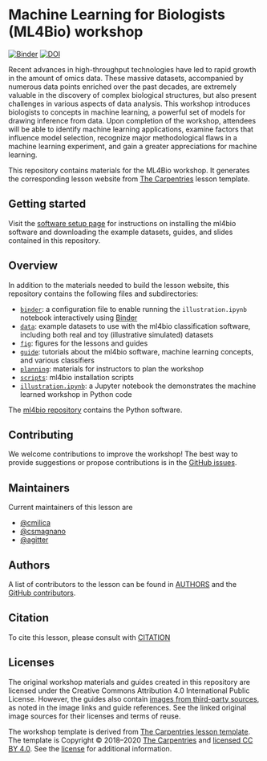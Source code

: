 # Machine Learning for Biologists (ML4Bio) workshop
[![Binder](http://mybinder.org/badge_logo.svg)](https://mybinder.org/v2/gh/carpentries-incubator/ml4bio-workshop/gh-pages?urlpath=tree/illustration.ipynb)
[![DOI](https://zenodo.org/badge/DOI/10.5281/zenodo.6478122.svg)](https://doi.org/10.5281/zenodo.6478122)

Recent advances in high-throughput technologies have led to rapid growth in the amount of omics data.
These massive datasets, accompanied by numerous data points enriched over the past decades, are extremely valuable in the discovery of complex biological structures, but also present challenges in various aspects of data analysis.
This workshop introduces biologists to concepts in machine learning, a powerful set of models for drawing inference from data.
Upon completion of the workshop, attendees will be able to identify machine learning applications, examine factors that influence model selection, recognize major methodological flaws in a machine learning experiment, and gain a greater appreciations for machine learning.

This repository contains materials for the ML4Bio workshop.
It generates the corresponding lesson website from [The Carpentries](https://carpentries.org/) lesson template.

## Getting started
Visit the [software setup page](https://carpentries-incubator.github.io/ml4bio-workshop/setup.html) for instructions on installing the ml4bio software and downloading the example datasets, guides, and slides contained in this repository.

## Overview
In addition to the materials needed to build the lesson website, this repository contains the following files and subdirectories:
- [`binder`](binder): a configuration file to enable running the `illustration.ipynb` notebook interactively using [Binder](https://mybinder.org/)
- [`data`](data): example datasets to use with the ml4bio classification software, including both real and toy (illustrative simulated) datasets
- [`fig`](fig): figures for the lessons and guides
- [`guide`](guide): tutorials about the ml4bio software, machine learning concepts, and various classifiers
- [`planning`](planning): materials for instructors to plan the workshop
- [`scripts`](scripts): ml4bio installation scripts
- [`illustration.ipynb`](illustration.ipynb): a Jupyter notebook the demonstrates the machine learned workshop in Python code

The [ml4bio repository](https://github.com/gitter-lab/ml4bio) contains the Python software.

## Contributing
We welcome contributions to improve the workshop!
The best way to provide suggestions or propose contributions is in the [GitHub issues](https://github.com/carpentries-incubator/ml4bio-workshop/issues).

## Maintainers
Current maintainers of this lesson are

* [@cmilica](https://github.com/cmilica)
* [@csmagnano](https://github.com/csmagnano)
* [@agitter](https://github.com/agitter)

## Authors
A list of contributors to the lesson can be found in [AUTHORS](AUTHORS) and the [GitHub contributors](https://github.com/carpentries-incubator/ml4bio-workshop/graphs/contributors).

## Citation
To cite this lesson, please consult with [CITATION](CITATION)

## Licenses
The original workshop materials and guides created in this repository are licensed under the Creative Commons Attribution 4.0 International Public License.
However, the guides also contain [images from third-party sources](fig/third_party_figures), as noted in the image links and guide references.
See the linked original image sources for their licenses and terms of reuse.

The workshop template is derived from [The Carpentries lesson template](https://github.com/carpentries/styles).
The template is Copyright © 2018–2020 [The Carpentries](https://carpentries.org/) and [licensed CC BY 4.0](https://github.com/carpentries/styles/blob/gh-pages/LICENSE.md).
See the [license](https://carpentries-incubator.github.io/ml4bio-workshop/LICENSE.html) for additional information.
